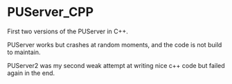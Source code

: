 # PUServer_CPP
First two versions of the PUServer in C++. 


PUServer works but crashes at random moments, and the code is not build to maintain. 

PUServer2 was my second weak attempt at writing nice c++ code but failed again in the end.
